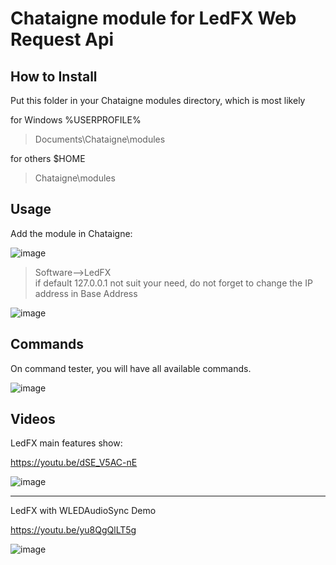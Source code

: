 # Chataigne module for LedFX Web Request Api

## How to Install

Put this folder in your Chataigne modules directory, which is most likely

for Windows %USERPROFILE%
> Documents\\Chataigne\\modules

for others $HOME
> Chataigne\\modules

## Usage

Add the module in Chataigne:

![image](https://github.com/zak-45/LedFX-Chataigne-Module/assets/121941293/0eede26c-d8f1-4af5-b965-325e0ac8cc92)


> Software-->LedFX \
> if default 127.0.0.1 not suit your need, do not forget to change the IP address in Base Address

![image](https://github.com/zak-45/LedFX-Chataigne-Module/assets/121941293/0f917fa6-533c-4f4f-9c97-b3a7c0f5dc38)

## Commands

On command tester, you will have all available commands.

![image](https://github.com/zak-45/LedFX-Chataigne-Module/assets/121941293/c9eb510d-c234-45c0-b109-95a5015fcb6f)


## Videos

LedFX main features show:

https://youtu.be/dSE_V5AC-nE

![image](https://github.com/zak-45/LedFX-Chataigne-Module/assets/121941293/49a5c934-4301-40b7-996a-23acac1e325f)


---


LedFX with WLEDAudioSync Demo

https://youtu.be/yu8QgQlLT5g

![image](https://github.com/zak-45/LedFX-Chataigne-Module/assets/121941293/1940748f-2591-46c3-a49c-5fad536eb902)

